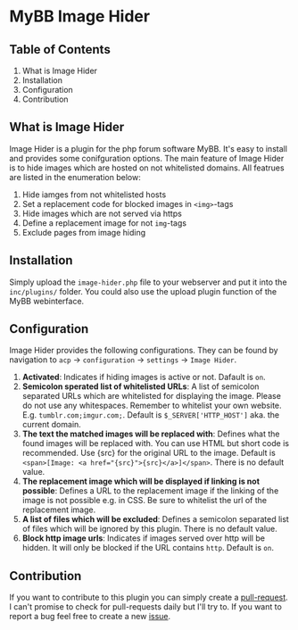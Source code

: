 # MyBB Image Hider
## Table of Contents

 1. What is Image Hider
 2. Installation
 3. Configuration
 4. Contribution

## What is Image Hider
Image Hider is a plugin for the php forum software MyBB. It's easy to install and provides some conifguration options. The main feature of Image Hider is to hide images which are hosted on not whitelisted domains.
All featrues are listed in the enumeration below:
1. Hide iamges from not whitelisted hosts
2. Set a replacement code for blocked images in `<img>`-tags
3. Hide images which are not served via https
4. Define a replacement image for not `img`-tags
5. Exclude pages from image hiding

## Installation
Simply upload the `image-hider.php` file to your webserver and put it into the `inc/plugins/` folder. You could also use the upload plugin function of the MyBB webinterface.

## Configuration

Image Hider provides the following configurations. They can be found by navigation to `acp` -> `configuration` -> `settings` -> `Image Hider`.

 1. **Activated**: Indicates if hiding images is active or not. Dafault is `on`.
 2. **Semicolon sperated list of whitelisted URLs**: A list of semicolon separated URLs which are whitelisted for displaying the image. Please do not use any whitespaces. Remember to whitelist your own website. E.g. `tumblr.com;imgur.com;`. Default is `$_SERVER['HTTP_HOST']` aka. the current domain. 
 3. **The text the matched images will be replaced with**: Defines what the found images will be replaced with. You can use HTML but short code is recommended. Use {src} for the original URL to the image. Default is `<span>[Image: <a href="{src}">{src}</a>]</span>`. There is no default value.
 4. **The replacement image which will be displayed if linking is not possible**: Defines a URL to the replacement image if the linking of the image is not possible e.g. in CSS. Be sure to whitelist the url of the replacement image.
 5. **A list of files which will be excluded**: Defines a semicolon separated list of files which will be ignored by this plugin. There is no default value.
 6. **Block http image urls**: Indicates if images served over http will be hidden. It will only be blocked if the URL contains `http`. Default is `on`.

## Contribution
If you want to contribute to this plugin you can simply create a [pull-request](https://help.github.com/articles/about-pull-requests/). I can't promise to check for pull-requests daily but I'll try to. 
If you want to report a bug feel free to create a new [issue](https://github.com/Implex1v/MyBBImageHider/issues).